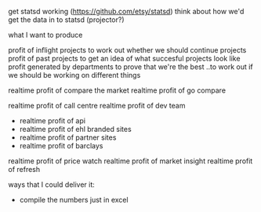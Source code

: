 get statsd working (https://github.com/etsy/statsd)
think about how we'd get the data in to statsd (projector?)

what I want to produce

profit of inflight projects to work out whether we should continue projects
profit of past projects to get an idea of what succesful projects look like 
profit generated by departments to prove that we're the best
..to work out if we should be working on different things

realtime profit of compare the market
realtime profit of go compare

realtime profit of call centre
realtime profit of dev team
 - realtime profit of api
 - realtime profit of ehl branded sites
 - realtime profit of partner sites 
  - realtime profit of barclays

realtime profit of price watch
realtime profit of market insight
realtime profit of refresh

ways that I could deliver it:
 - compile the numbers just in excel
 
